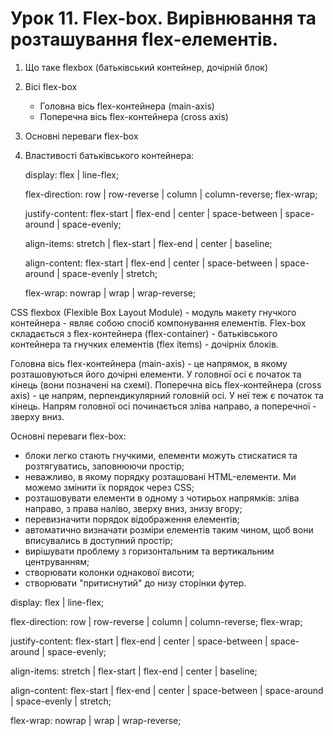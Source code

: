 # Урок 11. Flex-box. Вирівнювання та розташування flex-елементів.

1. Що таке flexbox (батьківський контейнер, дочірній блок)
2. Вісі flex-box
   - Головна вісь flex-контейнера (main-axis)
   - Поперечна вісь flex-контейнера (cross axis)
3. Основні переваги flex-box
4. Властивості батьківського контейнера:

   display: flex | line-flex;

   flex-direction: row | row-reverse | column | column-reverse; flex-wrap;

   justify-content: flex-start | flex-end | center | space-between | space-around | space-evenly;

   align-items: stretch | flex-start | flex-end | center | baseline;

   align-content: flex-start | flex-end | center | space-between | space-around | space-evenly | stretch;

   flex-wrap: nowrap | wrap | wrap-reverse;

<!--! ============= Flexbox ====================== -->

CSS flexbox (Flexible Box Layout Module) - модуль макету гнучкого контейнера - являє собою спосіб компонування елементів. Flex-box складається з flex-контейнера (flex-container) - батьківського контейнера та гнучких елементів (flex items) - дочірніх блоків.

<!--! ======== Вісі flex-box ====================== -->

Головна вісь flex-контейнера (main-axis) - це напрямок, в якому розташовуються його дочірні елементи. У головної осі є початок та кінець (вони позначені на схемі).
Поперечна вісь flex-контейнера (cross axis) - це напрям, перпендикулярний головній осі. У неї теж є початок та кінець.
Напрям головної осі починається зліва направо, а поперечної - зверху вниз.

<!--! ======== Основні переваги flex-box ====================== -->

Основні переваги flex-box:

- блоки легко стають гнучкими, елементи можуть стискатися та розтягуватись, заповнюючи простір;
- неважливо, в якому порядку розташовані HTML-елементи. Ми можемо змінити їх порядок через CSS;
- розташовувати елементи в одному з чотирьох напрямків: зліва направо, з права наліво, зверху вниз, знизу вгору;
- перевизначити порядок відображення елементів;
- автоматично визначати розміри елементів таким чином, щоб вони вписувались в доступний простір;
- вирішувати проблему з горизонтальним та вертикальним центруванням;
- створювати колонки однакової висоти;
- створювати "притиснутий" до низу сторінки футер.

<!--! ======== Властивості батьківського контейнера ====================== -->

display: flex | line-flex;

flex-direction: row | row-reverse | column | column-reverse; flex-wrap;

justify-content: flex-start | flex-end | center | space-between | space-around | space-evenly;

align-items: stretch | flex-start | flex-end | center | baseline;

align-content: flex-start | flex-end | center | space-between | space-around | space-evenly | stretch;

flex-wrap: nowrap | wrap | wrap-reverse;

